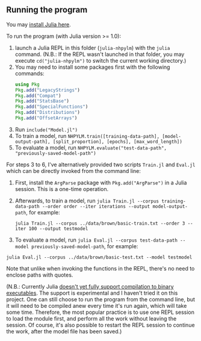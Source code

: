 ## Running the program

You may [install Julia here](https://julialang.org/downloads/).

To run the program (with Julia version >= 1.0):

1. launch a Julia REPL in this folder (`julia-nhpylm`) with the `julia` command.
   (N.B.: If the REPL wasn't launched in that folder, you may execute `cd("julia-nhpylm")` to switch the current working directory.)
2. You may need to install some packages first with the following commands:
    ```julia
    using Pkg
    Pkg.add("LegacyStrings")
    Pkg.add("Compat")
    Pkg.add("StatsBase")
    Pkg.add("SpecialFunctions")
    Pkg.add("Distributions")
    Pkg.add("OffsetArrays")
    ```
3. Run `include("Model.jl")`
4. To train a model, run `NHPYLM.train([training-data-path], [model-output-path], [split_proportion], [epochs], [max_word_length])`
5. To evaluate a model, run `NHPYLM.evaluate("test-data-path", "previously-saved-model-path")`

For steps 3 to 6, I've alternatively provided two scripts `Train.jl` and `Eval.jl` which can be directly invoked from the command line:

1. First, install the `ArgParse` package with `Pkg.add("ArgParse")` in a Julia session. This is a one-time operation.
2. Afterwards, to train a model, run `julia Train.jl --corpus training-data-path --order order --iter iterations --output model-output-path`, for example:

    `julia Train.jl --corpus ../data/brown/basic-train.txt --order 3 --iter 100 --output testmodel`

3. To evaluate a model, run `julia Eval.jl --corpus test-data-path --model previously-saved-model-path`, for example:

`julia Eval.jl --corpus ../data/brown/basic-test.txt --model testmodel`

Note that unlike when invoking the functions in the REPL, there's no need to enclose paths with quotes.

(N.B.: Currently Julia [doesn't yet fully support compilation to binary executables](https://stackoverflow.com/questions/50608970/if-a-julia-script-is-run-from-the-command-line-does-it-need-to-be-re-compiled-e). The support is experimental and I haven't tried it on this project. One can still choose to run the program from the command line, but it will need to be compiled anew every time it's run again, which will take some time. Therefore, the most popular practice is to use one REPL session to load the module first, and perform all the work without leaving the session. Of course, it's also possible to restart the REPL session to continue the work, after the model file has been saved.)
